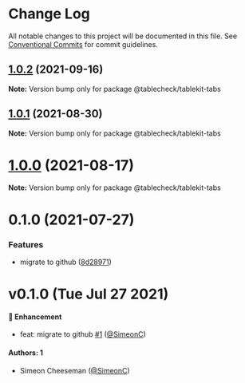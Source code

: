 # Change Log

All notable changes to this project will be documented in this file.
See [Conventional Commits](https://conventionalcommits.org) for commit guidelines.

## [1.0.2](https://github.com/tablecheck/tablekit/compare/@tablecheck/tablekit-tabs@1.0.1...@tablecheck/tablekit-tabs@1.0.2) (2021-09-16)

**Note:** Version bump only for package @tablecheck/tablekit-tabs





## [1.0.1](https://github.com/tablecheck/tablekit/compare/@tablecheck/tablekit-tabs@1.0.0...@tablecheck/tablekit-tabs@1.0.1) (2021-08-30)

**Note:** Version bump only for package @tablecheck/tablekit-tabs





# [1.0.0](https://github.com/tablecheck/tablekit/compare/@tablecheck/tablekit-tabs@0.1.0...@tablecheck/tablekit-tabs@1.0.0) (2021-08-17)

**Note:** Version bump only for package @tablecheck/tablekit-tabs





# 0.1.0 (2021-07-27)


### Features

* migrate to github ([8d28971](https://github.com/tablecheck/tablekit/commit/8d28971175010fcb2a3cd9c48a749e7af1bdc9f9))





# v0.1.0 (Tue Jul 27 2021)

#### 🚀 Enhancement

- feat: migrate to github [#1](https://github.com/tablecheck/tablekit/pull/1) ([@SimeonC](https://github.com/SimeonC))

#### Authors: 1

- Simeon Cheeseman ([@SimeonC](https://github.com/SimeonC))
